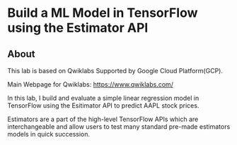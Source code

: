 # Build a ML Model in TensorFlow using the Estimator API

## About
This lab is based on Qwiklabs Supported by Google Cloud Platform(GCP).

Main Webpage for Qwiklabs: https://www.qwiklabs.com/

In this lab, I build and evaluate a simple linear regression model in TensorFlow using the Esitimator API to predict AAPL stock prices.

Estimators are a part of the high-level TensorFlow APIs which are interchangeable and allow users to test many standard pre-made estimators models in quick succession.

